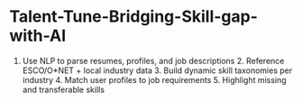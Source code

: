 # Talent-Tune-Bridging-Skill-gap-with-AI
1. Use NLP to parse resumes, profiles, and job descriptions 2. Reference ESCO/O*NET + local industry data 3. Build dynamic skill taxonomies per industry 4. Match user profiles to job requirements 5. Highlight missing and transferable skills
